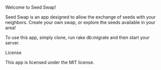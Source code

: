 Welcome to Seed Swap! 

Seed Swap is an app designed to allow the exchange of seeds with your neighbors. Create your own swap, or explore the seeds available in your area!


To use this app, simply clone, run rake db:migrate and then start your server.

License

This app is licensed under the MIT license.

